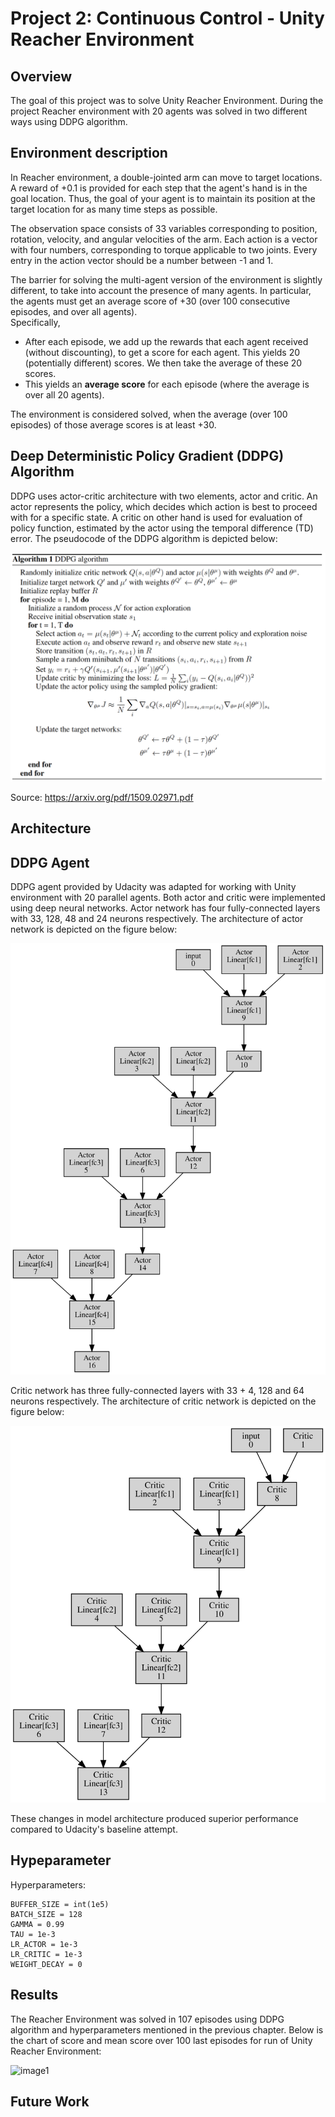 # Project 2: Continuous Control - Unity Reacher Environment

## Overview

The goal of this project was to solve Unity Reacher Environment. 
During the project Reacher environment with 20 agents was solved in two different ways using DDPG algorithm. 

## Environment description
In Reacher environment, a double-jointed arm can move to target locations. 
A reward of +0.1 is provided for each step that the agent's hand is in the goal location. 
Thus, the goal of your agent is to maintain its position at the target location for as many time steps as possible.

The observation space consists of 33 variables corresponding to position, rotation, velocity, and angular velocities of the arm. 
Each action is a vector with four numbers, corresponding to torque applicable to two joints. 
Every entry in the action vector should be a number between -1 and 1.

The barrier for solving the multi-agent version of the environment is slightly different, to take into account the presence of many agents.
In particular, the agents must get an average score of +30 (over 100 consecutive episodes, and over all agents).  
Specifically,
- After each episode, we add up the rewards that each agent received (without discounting), to get a score for each agent.  This yields 20 (potentially different) scores.  We then take the average of these 20 scores. 
- This yields an **average score** for each episode (where the average is over all 20 agents).

The environment is considered solved, when the average (over 100 episodes) of those average scores is at least +30. 

## Deep Deterministic Policy Gradient (DDPG) Algorithm

DDPG uses actor-critic architecture with two elements, actor and critic. 
An actor represents the policy, which decides which action is best to proceed with for a specific state. 
A critic on other hand is used for evaluation of policy function, estimated by the actor using the temporal difference (TD) error.
The pseudocode of the DDPG algorithm is depicted below: 

![image1](https://raw.githubusercontent.com/mshtelma/Udacity-Deep-Reinforcement-Learning-ND-Projects/master/continuous-control/ddpg_algo.png)

Source: https://arxiv.org/pdf/1509.02971.pdf


## Architecture

## DDPG Agent

DDPG agent provided by Udacity was adapted for working with Unity environment with 20 parallel agents. 
Both actor and critic were implemented using deep neural networks. 
Actor network has four fully-connected layers with 33, 128, 48 and 24 neurons respectively. 
The architecture of actor network is depicted on the figure below:


![image2](https://raw.githubusercontent.com/mshtelma/Udacity-Deep-Reinforcement-Learning-ND-Projects/master/continuous-control/actor.svg)


Critic network has three fully-connected layers with 33 + 4, 128 and 64 neurons respectively. 
The architecture of critic network is depicted on the figure below:


![image3](https://raw.githubusercontent.com/mshtelma/Udacity-Deep-Reinforcement-Learning-ND-Projects/master/continuous-control/critic.svg)


These changes in model architecture produced superior performance compared to Udacity's baseline attempt.

## Hypeparameter

Hyperparameters:

```
BUFFER_SIZE = int(1e5)  
BATCH_SIZE = 128        
GAMMA = 0.99            
TAU = 1e-3            
LR_ACTOR = 1e-3       
LR_CRITIC = 1e-3      
WEIGHT_DECAY = 0      
```

## Results

The Reacher Environment was solved in 107 episodes using DDPG algorithm and hyperparameters mentioned in the previous chapter. 
Below is the chart of score and mean score over 100 last episodes for run of Unity Reacher Environment:


![image1](https://raw.githubusercontent.com/mshtelma/Udacity-Deep-Reinforcement-Learning-ND-Projects/master/navigation/scores.png)



## Future Work
